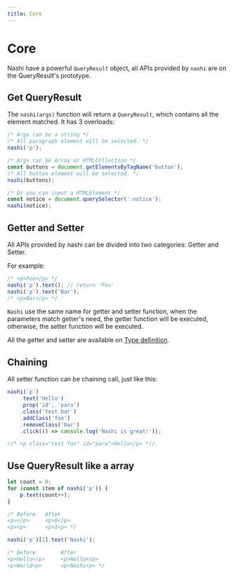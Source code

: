 ```yaml
---
title: Core
---
```


# Core

Nashi have a powerful `QueryResult` object, all APIs provided by `nashi` are on the QueryResult's prototype.

## Get QueryResult

The `nashi(args)` function will return a `QueryResult`, which contains all the element matched. It has 3 overloads:

```ts
/* Args can be a string */
/* All paragraph element will be selected. */
nashi('p');
```

```ts
/* Args can be Array or HTMLCollection */
const buttons = document.getElementsByTagName('button');
/* All button element will be selected. */
nashi(buttons);
```

```ts
/* Or you can input a HTMLElement */
const notice = document.querySelector('.notice');
nashi(notice);
```

## Getter and Setter

All APIs provided by nashi can be divided into two categories: Getter and Setter.

For example:

```ts
/* <p>Foo</p> */
nashi('p').text(); // return 'Foo'
nashi('p').text('Bar');
/* <p>Bar</p> */
```

`Nashi` use the same name for getter and setter function, when the parameters match getter's need, the getter function will be executed, otherwise, the setter function will be executed.

All the getter and setter are available on [Type definition](/type.md).

## Chaining

All setter function can be chaining call, just like this:

```ts
nashi('p')
    .text('Hello')
    .prop('id', 'para')
    .class('test bar')
    .addClass('foo')
    .removeClass('bar')
    .click(() => console.log('Nashi is great!'));

//* <p class="test foo" id="para">Hello</p> *//
```

## Use QueryResult like a array

```ts
let count = 0;
for (const item of nashi('p')) {
    p.text(count++);
}

/* Before   After
<p></p>     <p>0</p>
<p><p>      <p>1<p> */
```

```ts
nashi('p')[1].text('Nashi');

/* Before        After
<p>Hello</p>     <p>Hello</p>
<p>World<p>      <p>Nashi<p> */
```
